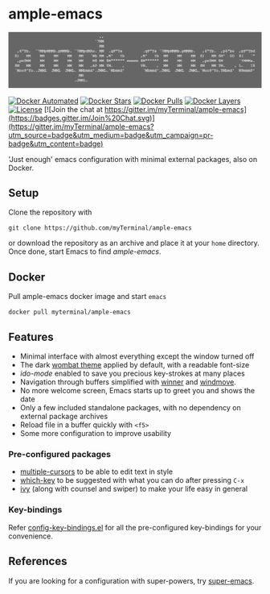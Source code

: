# ample-emacs

![Banner](images/banner.png)

[![Docker Automated](https://img.shields.io/docker/automated/myterminal/ample-emacs.svg)](https://hub.docker.com/r/myterminal/ample-emacs)
[![Docker Stars](https://img.shields.io/docker/stars/myterminal/ample-emacs.svg)](https://hub.docker.com/r/myterminal/ample-emacs)
[![Docker Pulls](https://img.shields.io/docker/pulls/myterminal/ample-emacs.svg)](https://hub.docker.com/r/myterminal/ample-emacs)
[![Docker Layers](https://images.microbadger.com/badges/image/myterminal/ample-emacs.svg)](https://microbadger.com/images/myterminal/ample-emacs)  
[![License](https://img.shields.io/badge/LICENSE-GPL%20v3.0-blue.svg)](https://www.gnu.org/licenses/gpl.html)
[![Join the chat at https://gitter.im/myTerminal/ample-emacs](https://badges.gitter.im/Join%20Chat.svg)](https://gitter.im/myTerminal/ample-emacs?utm_source=badge&utm_medium=badge&utm_campaign=pr-badge&utm_content=badge)

'Just enough' emacs configuration with minimal external packages, also on Docker.

## Setup

Clone the repository with

    git clone https://github.com/myTerminal/ample-emacs

or download the repository as an archive and place it at your `home` directory. Once done, start Emacs to find *ample-emacs*.

## Docker

Pull ample-emacs docker image and start `emacs`

    docker pull myterminal/ample-emacs

## Features

- Minimal interface with almost everything except the window turned off
- The dark [wombat theme](https://github.com/jasonblewis/color-theme-wombat) applied by default, with a readable font-size
- *ido-mode* enabled to save you precious key-strokes at many places
- Navigation through buffers simplified with [winner](http://emacswiki.org/emacs/WinnerMode) and [windmove](http://emacswiki.org/emacs/WindMove).
- No more welcome screen, Emacs starts up to greet you and shows the date
- Only a few included standalone packages, with no dependency on external package archives
- Reload file in a buffer quickly with `<f5>`
- Some more configuration to improve usability

### Pre-configured packages

- [multiple-cursors](https://github.com/magnars/multiple-cursors.el) to be able to edit text in style
- [which-key](https://github.com/justbur/emacs-which-key) to be suggested with what you can do after pressing `C-x`
- [ivy](https://github.com/abo-abo/swiper) (along with counsel and swiper) to make your life easy in general

### Key-bindings

Refer [config-key-bindings.el](.emacs.d/ample-emacs/config-key-bindings.el) for all the pre-configured key-bindings for your convenience.

## References

If you are looking for a configuration with super-powers, try [super-emacs](https://github.com/myTerminal/super-emacs).
